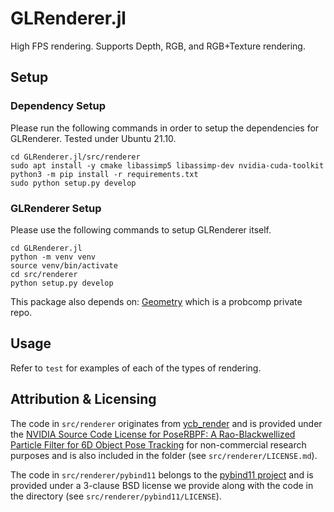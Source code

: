 # GLRenderer.jl
High FPS rendering. Supports Depth, RGB, and RGB+Texture rendering.

## Setup

### Dependency Setup
Please run the following commands in order to setup the dependencies for GLRenderer. Tested under Ubuntu 21.10.
```shell
cd GLRenderer.jl/src/renderer
sudo apt install -y cmake libassimp5 libassimp-dev nvidia-cuda-toolkit
python3 -m pip install -r requirements.txt
sudo python setup.py develop
```

### GLRenderer Setup
Please use the following commands to setup GLRenderer itself.
```
cd GLRenderer.jl
python -m venv venv
source venv/bin/activate
cd src/renderer
python setup.py develop
```

This package also depends on: [Geometry](https://github.com/probcomp/Geometry) which is a probcomp private repo.

## Usage

Refer to `test` for examples of each of the types of rendering.

## Attribution & Licensing
The code in `src/renderer` originates from [ycb_render](https://github.com/NVlabs/PoseRBPF/tree/master/ycb_render) and is provided under the [NVIDIA Source Code License for PoseRBPF: A Rao-Blackwellized Particle Filter for 6D Object Pose Tracking](https://github.com/NVlabs/PoseRBPF/blob/master/LICENSE.md) for non-commercial research purposes and is also included in the folder (see `src/renderer/LICENSE.md`).

The code in `src/renderer/pybind11` belongs to the [pybind11 project](https://github.com/pybind/pybind11) and is provided under a 3-clause BSD license we provide along with the code in the directory (see `src/renderer/pybind11/LICENSE`).
